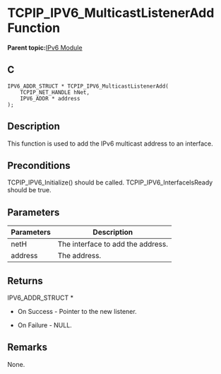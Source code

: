 # TCPIP\_IPV6\_MulticastListenerAdd Function

**Parent topic:**[IPv6 Module](GUID-F2484EF9-7914-43EE-A5B7-4FFDC27C8135.md)

## C

```
IPV6_ADDR_STRUCT * TCPIP_IPV6_MulticastListenerAdd(
    TCPIP_NET_HANDLE hNet, 
    IPV6_ADDR * address
);
```

## Description

This function is used to add the IPv6 multicast address to an interface.

## Preconditions

TCPIP\_IPV6\_Initialize\(\) should be called. TCPIP\_IPV6\_InterfaceIsReady should be true.

## Parameters

|Parameters|Description|
|----------|-----------|
|netH|The interface to add the address.|
|address|The address.|

## Returns

IPV6\_ADDR\_STRUCT \*

-   On Success - Pointer to the new listener.

-   On Failure - NULL.


## Remarks

None.

